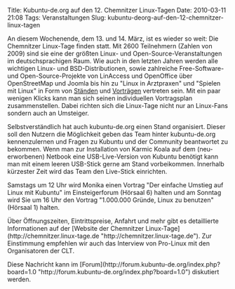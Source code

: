 Title: Kubuntu-de.org auf den 12. Chemnitzer Linux-Tagen
Date: 2010-03-11 21:08
Tags: Veranstaltungen
Slug: kubuntu-deorg-auf-den-12-chemnitzer-linux-tagen

An diesem Wochenende, dem 13. und 14. März, ist es wieder so weit: Die
Chemnitzer Linux-Tage finden statt. Mit 2600 Teilnehmern (Zahlen von
2009) sind sie eine der größten Linux- und Open-Source-Veranstaltungen
im deutschsprachigen Raum. Wie auch in den letzten Jahren werden alle
wichtigen Linux- und BSD-Distributionen, sowie zahlreiche Free-Software-
und Open-Source-Projekte von LinAccess und OpenOffice über OpenStreetMap
und Joomla bis hin zu "Linux in Arztpraxen" und "Spielen mit Linux" in
Form von
[Ständen](http://chemnitzer.linux-tage.de/2010/live/plan.html "http://chemnitzer.linux-tage.de/2010/live/plan.html")
und
[Vorträgen](http://chemnitzer.linux-tage.de/2010/vortraege/plan.html "http://chemnitzer.linux-tage.de/2010/vortraege/plan.html")
vertreten sein. Mit ein paar wenigen Klicks kann man sich seinen
individuellen Vortragsplan zusammenstellen. Dabei richten sich die
Linux-Tage nicht nur an Linux-Fans sondern auch an Umsteiger.

</p>
Selbstverständlich hat auch kubuntu-de.org einen Stand organisiert.
Dieser soll den Nutzern die Möglichkeit geben das Team hinter
kubuntu-de.org kennenzulernen und Fragen zu Kubuntu und der Community
beantwortet zu bekommen. Wenn man zur Installation von Karmic Koala auf
dem (neu-erworbenen) Netbook eine USB-Live-Version von Kubuntu benötigt
kann man mit einem leeren USB-Stick gerne am Stand vorbeikommen.
Innerhalb kürzester Zeit wird das Team den Live-Stick einrichten.

</p>
<!--break--><!--break-->

Samstags um 12 Uhr wird Monika einen Vortrag "Der einfache Umstieg auf
Linux mit Kubuntu" im Einsteigerforum (Hörsaal 6) halten und am Sonntag
wird Sie um 16 Uhr den Vortrag "1.000.000 Gründe, Linux zu benutzen"
(Hörsaal 1) halten.

</p>
Über Öffnungszeiten, Eintrittspreise, Anfahrt und mehr gibt es
detaillierte Informationen auf der [Website der Chemnitzer
Linux-Tage](http://chemnitzer.linux-tage.de "http://chemnitzer.linux-tage.de").
Zur Einstimmung empfehlen wir auch das Interview von Pro-Linux mit den
Organisatoren der CLT.

</p>
Diese Nachricht kann im
[Forum](http://forum.kubuntu-de.org/index.php?board=1.0 "http://forum.kubuntu-de.org/index.php?board=1.0")
diskutiert werden.

</p>

